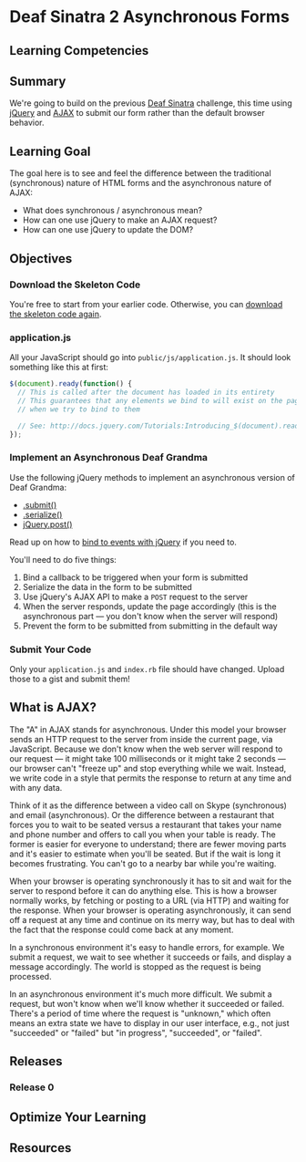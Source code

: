 # Deaf Sinatra 2 Asynchronous Forms

## Learning Competencies

## Summary

 We're going to build on the previous [Deaf Sinatra](http://socrates.devbootcamp.com/challenges/268) challenge, this time using [jQuery](http://jquery.com/) and [AJAX](http://en.wikipedia.org/wiki/Ajax_%28programming%29) to submit our form rather than the default browser behavior.

## Learning Goal

The goal here is to see and feel the difference between the traditional (synchronous) nature of HTML forms and the asynchronous nature of AJAX:

- What does synchronous / asynchronous mean?
- How can one use jQuery to make an AJAX request?
- How can one use jQuery to update the DOM?

## Objectives

### Download the Skeleton Code

You're free to start from your earlier code.  Otherwise, you can [download the skeleton code again](http://cl.ly/0Z3z432M1T2s).

### application.js

All your JavaScript should go into `public/js/application.js`.  It should look something like this at first:

```javascript
$(document).ready(function() {
  // This is called after the document has loaded in its entirety
  // This guarantees that any elements we bind to will exist on the page
  // when we try to bind to them

  // See: http://docs.jquery.com/Tutorials:Introducing_$(document).ready()
});
```

### Implement an Asynchronous Deaf Grandma

Use the following jQuery methods to implement an asynchronous version of Deaf Grandma:

* [.submit()](http://api.jquery.com/submit/)
* [.serialize()](http://api.jquery.com/serialize/)
* [jQuery.post()](http://api.jquery.com/jQuery.post/)

Read up on how to [bind to events with jQuery](http://api.jquery.com/on/) if you need to.

You'll need to do five things:

1. Bind a callback to be triggered when your form is submitted
2. Serialize the data in the form to be submitted
3. Use jQuery's AJAX API to make a `POST` request to the server
4. When the server responds, update the page accordingly (this is the asynchronous part &mdash; you don't know when the server will respond)
5. Prevent the form to be submitted from submitting in the default way

### Submit Your Code

Only your `application.js` and `index.rb` file should have changed.  Upload those to a gist and submit them!

## What is AJAX?

The "A" in AJAX stands for asynchronous.  Under this model your browser sends an HTTP request to the server from inside the current page, via JavaScript.  Because we don't know when the web server will respond to our request &mdash; it might take 100 milliseconds or it might take 2 seconds &mdash; our browser can't "freeze up" and stop everything while we wait.  Instead, we write code in a style that permits the response to return at any time and with any data.

Think of it as the difference between a video call on Skype (synchronous) and email (asynchronous).  Or the difference between a restaurant that forces you to wait to be seated versus a restaurant that takes your name and phone number and offers to call you when your table is ready.  The former is easier for everyone to understand; there are fewer moving parts and it's easier to estimate when you'll be seated. But if the wait is long it becomes frustrating.  You can't go to a nearby bar while you're waiting.

When your browser is operating synchronously it has to sit and wait for the server to respond before it can do anything else.  This is how a browser normally works, by fetching or posting to a URL (via HTTP) and waiting for the response.  When your browser is operating asynchronously, it can send off a request at any time and continue on its merry way, but has to deal with the fact that the response could come back at any moment.

In a synchronous environment it's easy to handle errors, for example.  We submit a request, we wait to see whether it succeeds or fails, and display a message accordingly.  The world is stopped as the request is being processed.

In an asynchronous environment it's much more difficult.  We submit a request, but won't know when we'll know whether it succeeded or failed.  There's a period of time where the request is "unknown," which often means an extra state we have to display in our user interface, e.g., not just "succeeded" or "failed" but "in progress", "succeeded", or "failed".

## Releases
### Release 0

## Optimize Your Learning

## Resources
